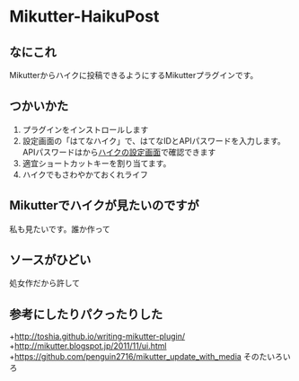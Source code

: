 Mikutter-HaikuPost
=====================

なにこれ
---
Mikutterからハイクに投稿できるようにするMikutterプラグインです。

つかいかた
---
1. プラグインをインストロールします
2. 設定画面の「はてなハイク」で、はてなIDとAPIパスワードを入力します。APIパスワードはから[ハイクの設定画面][Haiku_Settings]で確認できます
3. 適宜ショートカットキーを割り当てます。
4. ハイクでもさわやかておくれライフ

Mikutterでハイクが見たいのですが
---
私も見たいです。誰か作って

ソースがひどい
---
処女作だから許して

参考にしたりパクったりした
---
+http://toshia.github.io/writing-mikutter-plugin/
+http://mikutter.blogspot.jp/2011/11/ui.html
+https://github.com/penguin2716/mikutter_update_with_media
そのたいろいろ

[Haiku_Settings]: http://h.hatena.ne.jp/setting/devices
